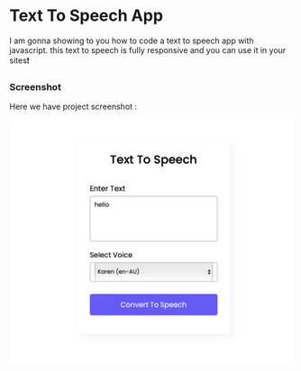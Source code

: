 # Text To Speech App
I am gonna showing to you how to code a text to speech app with javascript. this text to speech is fully responsive and you can use it in your sites❗️

### Screenshot
Here we have project screenshot :


![screenshot](assets/TextToSpeech.png)